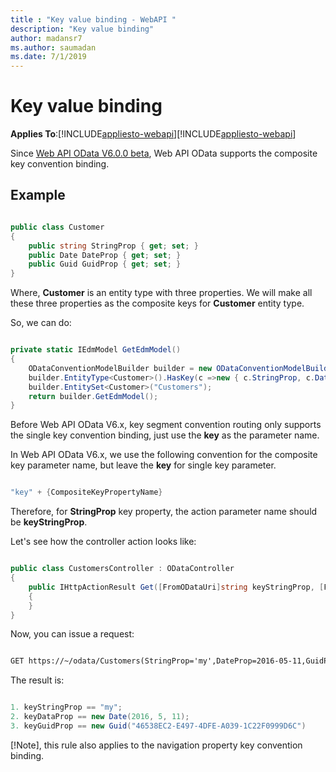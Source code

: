 ```yaml
---
title : "Key value binding - WebAPI "
description: "Key value binding"
author: madansr7
ms.author: saumadan
ms.date: 7/1/2019
---
```

# Key value binding
**Applies To**:[!INCLUDE[appliesto-webapi](../includes/appliesto-webapi-v7.md)][!INCLUDE[appliesto-webapi](../includes/appliesto-webapi-v6.md)]

Since [Web API OData V6.0.0 beta](https://www.nuget.org/packages/Microsoft.AspNet.OData/6.0.0-beta2), Web API OData supports the composite key convention binding.

## Example

```C#

public class Customer
{
    public string StringProp { get; set; }
    public Date DateProp { get; set; }
    public Guid GuidProp { get; set; }
}

```

Where, **Customer** is an entity type with three properties.
We will make all these three properties as the composite keys for **Customer** entity type.

So, we can do:

```C#

private static IEdmModel GetEdmModel()
{
    ODataConventionModelBuilder builder = new ODataConventionModelBuilder();
    builder.EntityType<Customer>().HasKey(c =>new { c.StringProp, c.DateProp, c.GuidProp});
	builder.EntitySet<Customer>("Customers");
	return builder.GetEdmModel();
}

```

Before Web API OData V6.x, key segment convention routing only supports the single key convention binding, just use the **key** as the parameter name.

In Web API OData V6.x, we use the following convention for the composite key parameter name, but leave the **key** for single key parameter.

```C#

"key" + {CompositeKeyPropertyName}

```

Therefore, for **StringProp** key property, the action parameter name should be **keyStringProp**.

Let's see how the controller action looks like:

```C#

public class CustomersController : ODataController
{
    public IHttpActionResult Get([FromODataUri]string keyStringProp, [FromODataUri]Date keyDateProp, [FromODataUri]Guid keyGuidProp)
    {
    }
}

```

Now, you can issue a request:

```html

GET https://~/odata/Customers(StringProp='my',DateProp=2016-05-11,GuidProp=46538EC2-E497-4DFE-A039-1C22F0999D6C)

```

The result is:

```c#

1. keyStringProp == "my";
2. keyDataProp == new Date(2016, 5, 11);
3. keyGuidProp == new Guid("46538EC2-E497-4DFE-A039-1C22F0999D6C")

```

[!Note], this rule also applies to the navigation property key convention binding.
